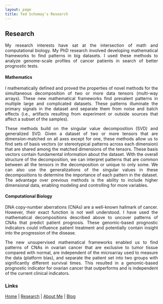 ```yaml
---
layout: page
title: Ted Schomay's Research
---
```


## Research
<p align="justify">
My research interests have sat at the intersection of math and computational biology. My PhD research involved developing mathematical frameworks to find patterns in big datasets. I used these methods to analyze genome-scale profiles of cancer patients in search of better prognostic tests. 
</p>

#### Mathematics
<p align="justify">
I mathematically defined and proved the properties of novel methods for the simultaneous decomposition of two or more data tensors (multi-way arrays). These new mathematical frameworks find prevalent patterns in multiple large and complicated datasets. These patterns illuminate the primary signals in the dataset and separate them from noise and batch effects (i.e., artifacts resulting from experiment or outside sources that affect a subset of the samples).
</p>

<p align="justify">
These methods build on the singular value decomposition (SVD) and generalized SVD. Given a dataset of two or more tensors that are dimension-matched on all axes except for one, these methods allow us to find sets of basis vectors (or stereotypical patterns across each dimension) that are shared among the matched dimensions of the tensors. These basis vectors contain fundamental information about the dataset. With the overall structure of the decomposition, we can interpret patterns that are common between all the tensors in the decomposition or unique to only some. We can also use the generalizations of the singular values in these decompositions to determine the importance of each pattern in the dataset. The advantage over previous methods is the ability to include higher dimensional data, enabling modeling and controlling for more variables.
</p>


#### Computational Biology
<p align="justify">
DNA copy-number aberrations (CNAs) are a well-known hallmark of cancer. However, their exact function is not well understood. I have used the mathematical decompositions described above to uncover patterns of CNAs that predict patient prognosis. These genomic-based prognostic indicators could influence patient treatment and potentially contain insight into the progression of the disease.
</p>

<p align="justify">
The new unsupervised mathematical frameworks enabled us to find patterns of CNAs in ovarian cancer that are exclusive to tumor tissue compared with normal, are independent of the microarray used to measure the data (platform bias), and separate the patient set into two groups with significantly different survival times. This resulted in a genomic-based prognostic indicator for ovarian cancer that outperforms and is independent of the current clinical indicators.
</p>

### Links
[Home](/) | [Research](/research) | [About Me](/about) | [Blog](/blog)

